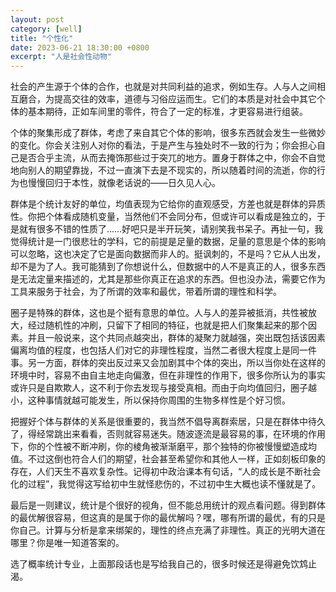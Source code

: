 ```yaml
---
layout: post
category: [well]
title: "个性化"
date: 2023-06-21 18:30:00 +0800
excerpt: "人是社会性动物"
---
```


社会的产生源于个体的合作，也就是对共同利益的追求，例如生存。人与人之间相互磨合，为提高交往的效率，道德与习俗应运而生。它们的本质是对社会中其它个体的基本期待，正如车间里的零件，符合了一定的标准，才更容易进行组装。

个体的聚集形成了群体，考虑了来自其它个体的影响，很多东西就会发生一些微妙的变化。你会关注别人对你的看法，于是产生与独处时不一致的行为；你会担心自己是否合乎主流，从而去掩饰那些过于突兀的地方。置身于群体之中，你会不自觉地向别人的期望靠拢，不过一直演下去是不现实的，所以随着时间的流逝，你的行为也慢慢回归于本性，就像老话说的——日久见人心。

群体是个统计友好的单位，均值表现为它给你的直观感受，方差也就是群体的异质性。你把个体看成随机变量，当然他们不会同分布，但或许可以看成是独立的，于是就有很多不错的性质了……好吧只是半开玩笑，请别笑我书呆子。再扯一句，我觉得统计是一门很悲壮的学科，它的前提是足量的数据，足量的意思是个体的影响可以忽略，这也决定了它是面向数据而非人的。挺讽刺的，不是吗？它从人出发，却不是为了人。我可能猜到了你想说什么，但数据中的人不是真正的人，很多东西是无法定量来描述的，尤其是那些你真正在追求的东西。但也没办法，需要它作为工具来服务于社会，为了所谓的效率和最优，带着所谓的理性和科学。

圈子是特殊的群体，这也是个挺有意思的单位。人与人的差异被抵消，共性被放大，经过随机性的冲刷，只留下了相同的特征，也就是把人们聚集起来的那个因素。并且一般说来，这个共同点越突出，群体的凝聚力就越强，突出既包括该因素偏离均值的程度，也包括人们对它的非理性程度，当然二者很大程度上是同一件事。另一方面，群体的突出反过来又会加剧其中个体的突出，所以当你处在这样的环境中时，容易不由自主地走向偏激，但在非理性的作用下，很多你所认为的事实或许只是自欺欺人，这不利于你去发现与接受真相。而由于向均值回归，圈子越小，这种事情就越可能发生，所以保持你周围的生物多样性是个好习惯。

把握好个体与群体的关系是很重要的，我当然不倡导离群索居，只是在群体中待久了，得经常跳出来看看，否则就容易迷失。随波逐流是最容易的事，在环境的作用下，你的个性被不断冲刷，你的棱角被渐渐磨平，那个独特的你被慢慢塑造成均值。不过这倒也符合人们的期望，社会甚至希望你和其他人一样，正如刻板印象的存在，人们天生不喜欢复杂性。记得初中政治课本有句话，“人的成长是不断社会化的过程”，我觉得这写给初中生就怪悲伤的，不过初中生大概也读不懂就是了。

最后是一则建议，统计是个很好的视角，但不能总用统计的观点看问题。得到群体的最优解很容易，但这真的是属于你的最优解吗？嘿，哪有所谓的最优，有的只是你自己。计算与分析是拿来绑架的，理性的终点充满了非理性。真正的光明大道在哪里？你是唯一知道答案的。

选了概率统计专业，上面那段话也是写给我自己的，很多时候还是得避免饮鸩止渴。
